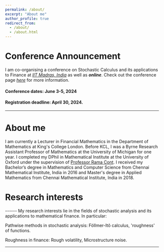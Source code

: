 ```yaml
---
permalink: /about/
excerpt: "About me"
author_profile: true
redirect_from: 
  - /about/
  - /about.html
---
```

<!--title: "About me"-->

<h1>Conference Announcement</h1>

I am co-organising a conference on Stochastic Calculus and its applications to Finance at <i>[IIT Madras, India](https://math.iitm.ac.in/)</i> as well as <i><b>online</b></i>. Check out the conference page [<i>here</i>](https://ge.iitm.ac.in/spde-2024/) for more information.

<h4>Conference dates: June 3-5, 2024</h4>
<h4>Registration deadline: April 30, 2024.</h4>

<!--
[_International Conference on Stochastic Calculus and Application to Finance- with a focus towards Functional Ito Calculus and Stochastic PDEs in distribution space_](https://ge.iitm.ac.in/spde-2024/)

[Registration deadline](https://ge.iitm.ac.in/forms/conference-registration): 30 th April 


Conference Venue: IIT-Madras, India and Online
-->

------

<h1>About me</h1>

I am currently a Lecturer in Financial Mathematics in the Department of Mathematics at King's College London. Before KCL, I was a Byrne Research Assistant Professor of Mathematics at the University of Michigan for one year. I completed my DPhil in Mathematical Institute at the University of Oxford under the supervision of [Professor Rama Cont](http://rama.cont.perso.math.cnrs.fr/). I received my Bachelor’s degree in Mathematics and Computer Science from Chennai Mathematical Institute, India in 2016 and Master's degree in Applied Mathematics from Chennai Mathematical Institute, India in 2018. 


<h1>Research interests</h1>
------
My research interests lie in the fields of stochastic analysis and its applications to mathematical finance. In particular:

Pathwise methods in stochastic analysis: Föllmer-Itô calculus,  'roughness' of functions.

Roughness in finance: Rough volatility, Microstructure noise.

---

